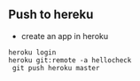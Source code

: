 ## Push to hereku

- create an app in heroku

```
heroku login
heroku git:remote -a hellocheck
 git push heroku master
```

